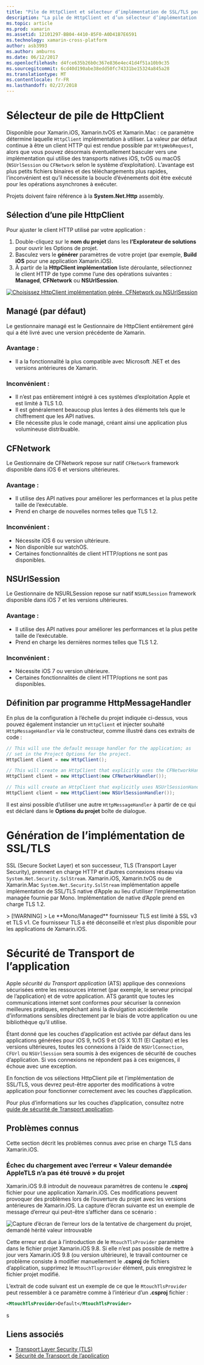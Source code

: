 ```yaml
---
title: "Pile de HttpClient et sélecteur d’implémentation de SSL/TLS pour iOS/macOS"
description: "La pile de HttpClient et d’un sélecteur d’implémentation de SSL/TLS détermine l’implémentation de client HTTP et SSL/TLS qui sera utilisée par votre application iOS, tvOS ou macOS de Xamarin."
ms.topic: article
ms.prod: xamarin
ms.assetid: 12101297-BB04-4410-85F0-A0D41B7E6591
ms.technology: xamarin-cross-platform
author: asb3993
ms.author: amburns
ms.date: 06/12/2017
ms.openlocfilehash: d4fce635b26b0c367e836e4ec41d4f51a10b9c35
ms.sourcegitcommit: 6cd40d190abe38edd50fc74331be15324a845a28
ms.translationtype: MT
ms.contentlocale: fr-FR
ms.lasthandoff: 02/27/2018
---
```

# <a name="httpclient-stack-selector"></a>Sélecteur de pile de HttpClient

Disponible pour Xamarin.iOS, Xamarin.tvOS et Xamarin.Mac : ce paramètre détermine laquelle `HttpClient` implémentation à utiliser. La valeur par défaut continue à être un client HTTP qui est rendue possible par `HttpWebRequest`, alors que vous pouvez désormais éventuellement basculer vers une implémentation qui utilise des transports natives iOS, tvOS ou macOS (`NSUrlSession` ou `CFNetwork` selon le système d’exploitation). L’avantage est plus petits fichiers binaires et des téléchargements plus rapides, l’inconvénient est qu’il nécessite la boucle d’événements doit être exécuté pour les opérations asynchrones à exécuter.

Projets doivent faire référence à la **System.Net.Http** assembly.

<a name="Selecting-a-HttpClient-Stack" />

## <a name="selecting-a-httpclient-stack"></a>Sélection d’une pile HttpClient

Pour ajuster le client HTTP utilisé par votre application :

1. Double-cliquez sur le **nom du projet** dans les **l’Explorateur de solutions** pour ouvrir les Options de projet.
2. Basculez vers le **générer** paramètres de votre projet (par exemple, **Build iOS** pour une application Xamarin.iOS).
3. À partir de la **HttpClient implémentation** liste déroulante, sélectionnez le client HTTP de type comme l’une des opérations suivantes : **Managed**, **CFNetwork** ou **NSUrlSession**.

[ ![Choisissez HttpClient implémentation gérée, CFNetwork ou NSUrlSession](http-stack-images/http-xs-sml.png)](http-stack-images/http-xs.png)

<a name="Managed" />

## <a name="managed-default"></a>Managé (par défaut)

Le gestionnaire managé est le Gestionnaire de HttpClient entièrement géré qui a été livré avec une version précédente de Xamarin.

### <a name="pros"></a>Avantage :

 - Il a la fonctionnalité la plus compatible avec Microsoft .NET et des versions antérieures de Xamarin.

### <a name="cons"></a>Inconvénient :

 - Il n’est pas entièrement intégré à ces systèmes d’exploitation Apple et est limité à TLS 1.0.
 - Il est généralement beaucoup plus lentes à des éléments tels que le chiffrement que les API natives.
 - Elle nécessite plus le code managé, créant ainsi une application plus volumineuse distribuable.

<a name="CFNetwork" />

## <a name="cfnetwork"></a>CFNetwork

Le Gestionnaire de CFNetwork repose sur natif `CFNetwork` framework disponible dans iOS 6 et versions ultérieures.

### <a name="pros"></a>Avantage :

 - Il utilise des API natives pour améliorer les performances et la plus petite taille de l’exécutable.
 - Prend en charge de nouvelles normes telles que TLS 1.2.

### <a name="cons"></a>Inconvénient :

 - Nécessite iOS 6 ou version ultérieure.
 - Non disponible sur watchOS.
 - Certaines fonctionnalités de client HTTP/options ne sont pas disponibles.

<a name="NSUrlSession" />

## <a name="nsurlsession"></a>NSUrlSession

Le Gestionnaire de NSURLSession repose sur natif `NSURLSession` framework disponible dans iOS 7 et les versions ultérieures.

### <a name="pros"></a>Avantage :

 - Il utilise des API natives pour améliorer les performances et la plus petite taille de l’exécutable.
 - Prend en charge les dernières normes telles que TLS 1.2.

### <a name="cons"></a>Inconvénient :

 - Nécessite iOS 7 ou version ultérieure.
 - Certaines fonctionnalités de client HTTP/options ne sont pas disponibles.


## <a name="programmatically-setting-the-httpmessagehandler"></a>Définition par programme HttpMessageHandler

En plus de la configuration à l’échelle du projet indiquée ci-dessus, vous pouvez également instancier un `HttpClient` et injecter souhaité `HttpMessageHandler` via le constructeur, comme illustré dans ces extraits de code :

```csharp
// This will use the default message handler for the application; as
// set in the Project Options for the project.
HttpClient client = new HttpClient();

// This will create an HttpClient that explicitly uses the CFNetworkHandler
HttpClient client = new HttpClient(new CFNetworkHandler());

// This will create an HttpClient that explicitly uses NSUrlSessionHandler
HttpClient client = new HttpClient(new NSUrlSessionHandler());
```

Il est ainsi possible d’utiliser une autre `HttpMessageHandler` à partir de ce qui est déclaré dans le **Options du projet** boîte de dialogue.

<a name="New-SSL-TLS-implementation-build-option" />
<a name="Selecting-a-SSL-TLS-implementation" />
<a name="Apple-TLS" />

# <a name="ssltls-implementation-build"></a>Génération de l’implémentation de SSL/TLS

SSL (Secure Socket Layer) et son successeur, TLS (Transport Layer Security), prennent en charge HTTP et d’autres connexions réseau via `System.Net.Security.SslStream`. Xamarin.iOS, Xamarin.tvOS ou de Xamarin.Mac `System.Net.Security.SslStream` implémentation appelle implémentation de SSL/TLS native d’Apple au lieu d’utiliser l’implémentation managée fournie par Mono. Implémentation de native d’Apple prend en charge TLS 1.2.

<a name="Mono" />
> [!WARNING]
> Le **Mono/Managed** fournisseur TLS est limité à SSL v3 et TLS v1. Ce fournisseur TLS a été déconseillé et n’est plus disponible pour les applications de Xamarin.iOS. 

<a name="App-Transport-Security" />

# <a name="app-transport-security"></a>Sécurité de Transport de l’application

Apple _sécurité du Transport application_ (ATS) applique des connexions sécurisées entre les ressources internet (par exemple, le serveur principal de l’application) et de votre application. ATS garantit que toutes les communications internet sont conformes pour sécuriser la connexion meilleures pratiques, empêchant ainsi la divulgation accidentelle d’informations sensibles directement par le biais de votre application ou une bibliothèque qu’il utilise.

Étant donné que les couches d’application est activée par défaut dans les applications générées pour iOS 9, tvOS 9 et OS X 10.11 (El Capitan) et les versions ultérieures, toutes les connexions à l’aide de `NSUrlConnection`, `CFUrl` ou `NSUrlSession` sera soumis à des exigences de sécurité de couches d’application. Si vos connexions ne répondent pas à ces exigences, il échoue avec une exception.

En fonction de vos sélections HttpClient pile et l’implémentation de SSL/TLS, vous devrez peut-être apporter des modifications à votre application pour fonctionner correctement avec les couches d’application.

Pour plus d’informations sur les couches d’application, consultez notre [guide de sécurité de Transport application](~/ios/app-fundamentals/ats.md).

## <a name="known-issues"></a>Problèmes connus

Cette section décrit les problèmes connus avec prise en charge TLS dans Xamarin.iOS.

### <a name="project-failed-to-load-with-error-requested-value-appletls-wasnt-found"></a>Échec du chargement avec l’erreur « Valeur demandée AppleTLS n’a pas été trouvé » du projet

Xamarin.iOS 9.8 introduit de nouveaux paramètres de contenu le **.csproj** fichier pour une application Xamarin.iOS. Ces modifications peuvent provoquer des problèmes lors de l’ouverture du projet avec les versions antérieures de Xamarin.iOS. La capture d’écran suivante est un exemple de message d’erreur qui peut-être s’afficher dans ce scénario :

![Capture d’écran de l’erreur lors de la tentative de chargement du projet, demandé hérité valeur introuvable](http-stack-images/tlserror-xs.png)

Cette erreur est due à l’introduction de le `MtouchTlsProvider` paramètre dans le fichier projet Xamarin.iOS 9.8. Si elle n’est pas possible de mettre à jour vers Xamarin.iOS 9.8 (ou version ultérieure), le travail contourner ce problème consiste à modifier manuellement le **.csproj** de fichiers d’application, supprimez le `MtouchTlsprovider` élément, puis enregistrez le fichier projet modifié.

L’extrait de code suivant est un exemple de ce que le `MtouchTlsProvider` peut ressembler à ce paramètre comme à l’intérieur d’un **.csproj** fichier :

```xml
<MtouchTlsProvider>Default</MtouchTlsProvider>
```
s


## <a name="related-links"></a>Liens associés

- [Transport Layer Security (TLS)](~/cross-platform/app-fundamentals/transport-layer-security.md)
- [Sécurité de Transport de l’application](~/ios/app-fundamentals/ats.md)
